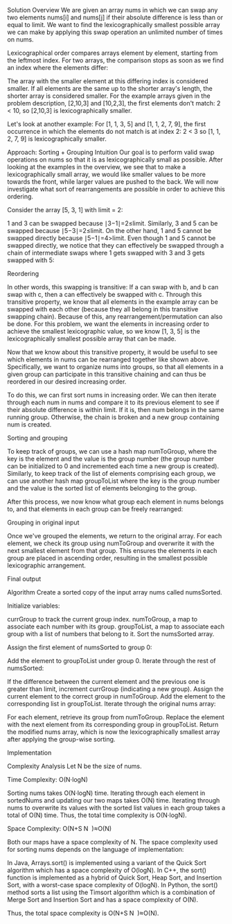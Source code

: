 Solution
Overview
We are given an array nums in which we can swap any two elements nums[i] and nums[j] if their absolute difference is less than or equal to limit. We want to find the lexicographically smallest possible array we can make by applying this swap operation an unlimited number of times on nums.

Lexicographical order compares arrays element by element, starting from the leftmost index. For two arrays, the comparison stops as soon as we find an index where the elements differ:

The array with the smaller element at this differing index is considered smaller.
If all elements are the same up to the shorter array's length, the shorter array is considered smaller.
For the example arrays given in the problem description, [2,10,3] and [10,2,3], the first elements don't match: 2 < 10, so [2,10,3] is lexicographically smaller.

Let's look at another example: For [1, 1, 3, 5] and [1, 1, 2, 7, 9], the first occurrence in which the elements do not match is at index 2: 2 < 3 so [1, 1, 2, 7, 9] is lexicographically smaller.

Approach: Sorting + Grouping
Intuition
Our goal is to perform valid swap operations on nums so that it is as lexicographically small as possible. After looking at the examples in the overview, we see that to make a lexicographically small array, we would like smaller values to be more towards the front, while larger values are pushed to the back. We will now investigate what sort of rearrangements are possible in order to achieve this ordering.

Consider the array [5, 3, 1] with limit = 2:

1 and 3 can be swapped because ∣3−1∣=2≤limit.
Similarly, 3 and 5 can be swapped because ∣5−3∣=2≤limit.
On the other hand, 1 and 5 cannot be swapped directly because ∣5−1∣=4>limit.
Even though 1 and 5 cannot be swapped directly, we notice that they can effectively be swapped through a chain of intermediate swaps where 1 gets swapped with 3 and 3 gets swapped with 5:

Reordering

In other words, this swapping is transitive: If a can swap with b, and b can swap with c, then a can effectively be swapped with c. Through this transitive property, we know that all elements in the example array can be swapped with each other (because they all belong in this transitive swapping chain). Because of this, any rearrangement/permutation can also be done. For this problem, we want the elements in increasing order to achieve the smallest lexicographic value, so we know [1, 3, 5] is the lexicographically smallest possible array that can be made.

Now that we know about this transitive property, it would be useful to see which elements in nums can be rearranged together like shown above. Specifically, we want to organize nums into groups, so that all elements in a given group can participate in this transitive chaining and can thus be reordered in our desired increasing order.

To do this, we can first sort nums in increasing order. We can then iterate through each num in nums and compare it to its previous element to see if their absolute difference is within limit. If it is, then num belongs in the same running group. Otherwise, the chain is broken and a new group containing num is created.

Sorting and grouping

To keep track of groups, we can use a hash map numToGroup, where the key is the element and the value is the group number (the group number can be initialized to 0 and incremented each time a new group is created). Similarly, to keep track of the list of elements comprising each group, we can use another hash map groupToList where the key is the group number and the value is the sorted list of elements belonging to the group.

After this process, we now know what group each element in nums belongs to, and that elements in each group can be freely rearranged:

Grouping in original input

Once we've grouped the elements, we return to the original array. For each element, we check its group using numToGroup and overwrite it with the next smallest element from that group. This ensures the elements in each group are placed in ascending order, resulting in the smallest possible lexicographic arrangement.

Final output

Algorithm
Create a sorted copy of the input array nums called numsSorted.

Initialize variables:

currGroup to track the current group index.
numToGroup, a map to associate each number with its group.
groupToList, a map to associate each group with a list of numbers that belong to it.
Sort the numsSorted array.

Assign the first element of numsSorted to group 0:

Add the element to groupToList under group 0.
Iterate through the rest of numsSorted:

If the difference between the current element and the previous one is greater than limit, increment currGroup (indicating a new group).
Assign the current element to the correct group in numToGroup.
Add the element to the corresponding list in groupToList.
Iterate through the original nums array:

For each element, retrieve its group from numToGroup.
Replace the element with the next element from its corresponding group in groupToList.
Return the modified nums array, which is now the lexicographically smallest array after applying the group-wise sorting.

Implementation

Complexity Analysis
Let N be the size of nums.

Time Complexity: O(N⋅logN)

Sorting nums takes O(N⋅logN) time. Iterating through each element in sortedNums and updating our two maps takes O(N) time. Iterating through nums to overwrite its values with the sorted list values in each group takes a total of O(N) time. Thus, the total time complexity is O(N⋅logN).

Space Complexity: O(N+S 
N
​
 )≈O(N)

Both our maps have a space complexity of N. The space complexity used for sorting nums depends on the language of implementation:

In Java, Arrays.sort() is implemented using a variant of the Quick Sort algorithm which has a space complexity of O(logN).
In C++, the sort() function is implemented as a hybrid of Quick Sort, Heap Sort, and Insertion Sort, with a worst-case space complexity of O(logN).
In Python, the sort() method sorts a list using the Timsort algorithm which is a combination of Merge Sort and Insertion Sort and has a space complexity of O(N).

Thus, the total space complexity is O(N+S 
N
​
 )≈O(N).